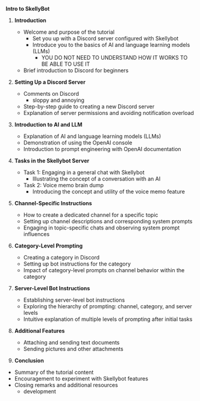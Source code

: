**Intro to SkellyBot**

1. **Introduction**
   - Welcome and purpose of the tutorial
     - Set you up with a Discord server configured with Skellybot
     - Introduce you to the basics of AI and language learning models (LLMs)
       - YOU DO NOT NEED TO UNDERSTAND HOW IT WORKS TO BE ABLE TO USE IT     
   - Brief introduction to Discord for beginners

2. **Setting Up a Discord Server**
   - Comments on Discord 
     - sloppy and annoying  
   - Step-by-step guide to creating a new Discord server
   - Explanation of server permissions and avoiding notification overload

3. **Introduction to AI and LLM**
   - Explanation of AI and language learning models (LLMs)
   - Demonstration of using the OpenAI console
   - Introduction to prompt engineering with OpenAI documentation

4. **Tasks in the Skellybot Server**
   - Task 1: Engaging in a general chat with Skellybot
      - Illustrating the concept of a conversation with an AI
   - Task 2: Voice memo brain dump
      - Introducing the concept and utility of the voice memo feature

5. **Channel-Specific Instructions**
   - How to create a dedicated channel for a specific topic
   - Setting up channel descriptions and corresponding system prompts
   - Engaging in topic-specific chats and observing system prompt influences

6. **Category-Level Prompting**
   - Creating a category in Discord
   - Setting up bot instructions for the category
   - Impact of category-level prompts on channel behavior within the category

7. **Server-Level Bot Instructions**
   - Establishing server-level bot instructions
   - Exploring the hierarchy of prompting: channel, category, and server levels
   - Intuitive explanation of multiple levels of prompting after initial tasks

8. **Additional Features**
   - Attaching and sending text documents
   - Sending pictures and other attachments

9.  **Conclusion**
   - Summary of the tutorial content
   - Encouragement to experiment with Skellybot features
   - Closing remarks and additional resources
     - development